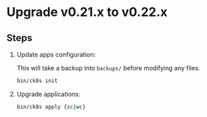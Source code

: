 # Upgrade v0.21.x to v0.22.x

## Steps

1. Update apps configuration:

    This will take a backup into `backups/` before modifying any files.

    ```bash
    bin/ck8s init
    ```
2. Upgrade applications:

    ```bash
    bin/ck8s apply {sc|wc}
    ```
